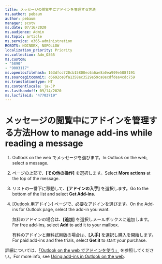 ```yaml
---
title: メッセージの閲覧中にアドインを管理する方法
ms.author: pebaum
author: pebaum
manager: scotv
ms.date: 07/16/2020
ms.audience: Admin
ms.topic: article
ms.service: o365-administration
ROBOTS: NOINDEX, NOFOLLOW
localization_priority: Priority
ms.collection: Adm_O365
ms.custom:
- "5890"
- "9003117"
ms.openlocfilehash: 163dfcc720cb15800ec6a6ae8a0ea909e588f191
ms.sourcegitcommit: c6692ce0fa1358ec3529e59ca0ecdfdea4cdc759
ms.translationtype: HT
ms.contentlocale: ja-JP
ms.lasthandoff: 09/14/2020
ms.locfileid: "47703719"
---
```

# <a name="how-to-manage-add-ins-while-reading-a-message"></a><span data-ttu-id="be724-102">メッセージの閲覧中にアドインを管理する方法</span><span class="sxs-lookup"><span data-stu-id="be724-102">How to manage add-ins while reading a message</span></span>

1. <span data-ttu-id="be724-103">Outlook on the web でメッセージを選びます。</span><span class="sxs-lookup"><span data-stu-id="be724-103">In Outlook on the web, select a message.</span></span>
    
2. <span data-ttu-id="be724-104">ページの上部で、**[その他の操作]** を選択します。</span><span class="sxs-lookup"><span data-stu-id="be724-104">Select **More actions** at the top of the message.</span></span>

3. <span data-ttu-id="be724-105">リストの一番下に移動して、**[アドインの入手]** を選択します。</span><span class="sxs-lookup"><span data-stu-id="be724-105">Go to the bottom of the list and select **Get Add-ins**.</span></span>
    
4. <span data-ttu-id="be724-106">[Outlook 用アドイン] ページで、必要なアドインを選びます。</span><span class="sxs-lookup"><span data-stu-id="be724-106">On the Add-ins for Outlook page, select the add-in you want.</span></span>
    
    <span data-ttu-id="be724-107">無料のアドインの場合は、**[追加]** を選択しメールボックスに追加します。</span><span class="sxs-lookup"><span data-stu-id="be724-107">For free add-ins, select **Add** to add it to your mailbox.</span></span>
    
    <span data-ttu-id="be724-108">有料のアドインと無料試用版の場合は、**[入手]** を選択し購入を開始します。</span><span class="sxs-lookup"><span data-stu-id="be724-108">For paid add-ins and free trials, select **Get it** to start your purchase.</span></span>
    
<span data-ttu-id="be724-109">詳細については、[「Outlook on the web でアドインを使う」](https://support.microsoft.com/office/using-add-ins-in-outlook-on-the-web-8f2ce816-5df4-44a5-958c-f7f9d6dabdce) を参照してください。</span><span class="sxs-lookup"><span data-stu-id="be724-109">For more info, see [Using add-ins in Outlook on the web](https://support.microsoft.com/office/using-add-ins-in-outlook-on-the-web-8f2ce816-5df4-44a5-958c-f7f9d6dabdce).</span></span>
